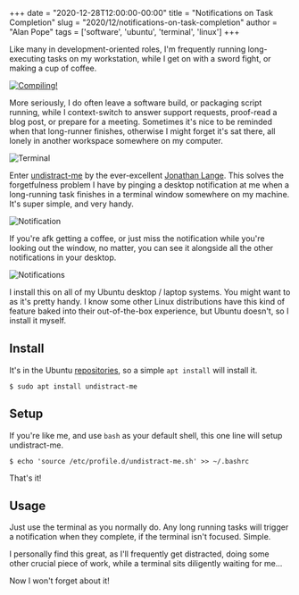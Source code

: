 +++
date = "2020-12-28T12:00:00-00:00"
title = "Notifications on Task Completion"
slug = "2020/12/notifications-on-task-completion"
author = "Alan Pope"
tags = ['software', 'ubuntu', 'terminal', 'linux']
+++

Like many in development-oriented roles, I'm frequently running long-executing tasks on my workstation, while I get on with a sword fight, or making a cup of coffee.

[![Compiling!](/images/2020-12-28/compiling.png)](https://xkcd.com/303/)

More seriously, I do often leave a software build, or packaging script running, while I context-switch to answer support requests, proof-read a blog post, or prepare for a meeting. Sometimes it's nice to be reminded when that long-runner finishes, otherwise I might forget it's sat there, all lonely in another workspace somewhere on my computer. 

![Terminal](/images/2020-12-28/terminal.png)

Enter [undistract-me](https://github.com/jml/undistract-me) by the ever-excellent [Jonathan Lange](https://github.com/jml). This solves the forgetfulness problem I have by pinging a desktop notification at me when a long-running task finishes in a terminal window somewhere on my machine. It's super simple, and very handy.

![Notification](/images/2020-12-28/notification.png)

If you're afk getting a coffee, or just miss the notification while you're looking out the window, no matter, you can see it alongside all the other notifications in your desktop.

![Notifications](/images/2020-12-28/notifications.png)

I install this on all of my Ubuntu desktop / laptop systems. You might want to as it's pretty handy. I know some other Linux distributions have this kind of feature baked into their out-of-the-box experience, but Ubuntu doesn't, so I install it myself.

## Install 

It's in the Ubuntu [repositories](http://packages.ubuntu.com/undistract-me), so a simple `apt install` will install it.

`$ sudo apt install undistract-me`

## Setup

If you're like me, and use `bash` as your default shell, this one line will setup undistract-me. 

`$ echo 'source /etc/profile.d/undistract-me.sh' >> ~/.bashrc`

That's it!

## Usage

Just use the terminal as you normally do. Any long running tasks will trigger a notification when they complete, if the terminal isn't focused. Simple. 

I personally find this great, as I'll frequently get distracted, doing some other crucial piece of work, while a terminal sits diligently waiting for me...

Now I won't forget about it!